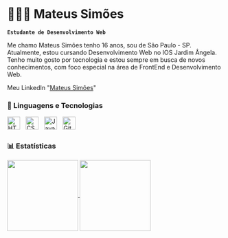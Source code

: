 # 👨🏻‍💻 Mateus Simões

**`Estudante de Desenvolvimento Web`**

Me chamo Mateus Simões tenho 16 anos, sou de São Paulo - SP. Atualmente, estou cursando Desenvolvimento Web no IOS Jardim Ângela.
Tenho muito gosto por tecnologia e estou sempre em busca de novos conhecimentos, com foco especial na área de FrontEnd e Desenvolvimento Web.


Meu LinkedIn "[Mateus Simões](https://www.linkedin.com/in/mateus-simões-992204321/)"

### 🤖 Linguagens e Tecnologias
<img 
    align="left" 
    alt="HTML"
    title="HTML" 
    width="30px" 
    style="padding-right: 10px;" 
    src="https://cdn.jsdelivr.net/gh/devicons/devicon@latest/icons/html5/html5-original.svg" 
/>
<img 
    align="left" 
    alt="CSS" 
    title="CSS"
    width="30px" 
    style="padding-right: 10px;" 
    src="https://cdn.jsdelivr.net/gh/devicons/devicon@latest/icons/css3/css3-original.svg" 
/>
<img 
    align="left" 
    alt="JavaScript" 
    title="JavaScript"
    width="30px" 
    style="padding-right: 10px;" 
    src="https://cdn.jsdelivr.net/gh/devicons/devicon@latest/icons/javascript/javascript-original.svg" 
/>
<img 
    align="left" 
    alt="Git" 
    title="Git"
    width="30px" 
    style="padding-right: 10px;" 
    src="https://cdn.jsdelivr.net/gh/devicons/devicon@latest/icons/git/git-original.svg" 
/>


<br/>
<br/>

### 📊 Estatísticas

<a href="https://github.com/anuraghazra/github-readme-stats">
  <img height=165 align="center" src="https://github-readme-stats.vercel.app/api?username=MateusSSimoes&custom_tittle=Estatísticas&show_icons=true&theme=omni&include_all_commits=true&locale=pt-br" />
</a>
<a href="https://github.com/anuraghazra/convoychat">
  <img height=165 align="center" src="https://github-readme-stats.vercel.app/api/top-langs?username=MateusSSimoes&show_icons=true&theme=omni&layout=compact&custom_tittle=Tecnologias&langs_count=3&card_width=270&locale=pt-br" />
</a>
